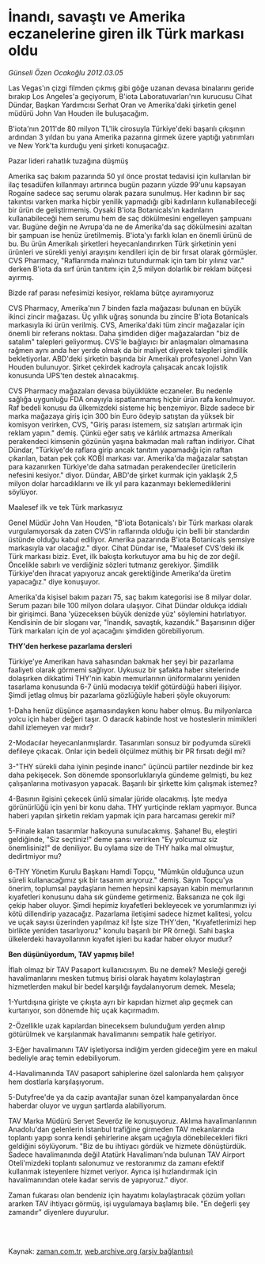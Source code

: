 # İnandı, savaştı ve Amerika eczanelerine giren  ilk Türk markası oldu

*Günseli Özen Ocakoğlu 2012.03.05*

<td class="columnist-detail">
<p>Las Vegas'ın çizgi filmden çıkmış gibi göğe uzanan devasa binalarını geride bırakıp Los Angeles'a geçiyorum, B'iota Laboratuvarları'nın kurucusu Cihat Dündar, Başkan Yardımcısı Serhat Oran ve Amerika'daki şirketin genel müdürü John Van Houden ile buluşacağım.</p>
<p>
<div id="haberMetinDiv">
<p>B'iota'nın 2011'de 80 milyon TL'lik cirosuyla Türkiye'deki başarılı çıkışının ardından 3 yıldan bu yana Amerika pazarına girmek üzere yaptığı yatırımları ve New York'ta kurduğu yeni şirketi konuşacağız.
<p>Pazar lideri rahatlık tuzağına düşmüş
<p>Amerika saç bakım pazarında 50 yıl önce prostat tedavisi için kullanılan bir ilaç tesadüfen kıllanmayı artırınca bugün pazarın yüzde 99'unu kapsayan Rogaine sadece saç serumu olarak pazara sunulmuş. Her kadının bir saç takıntısı varken marka hiçbir yenilik yapmadığı gibi kadınların kullanabileceği bir ürün de geliştirmemiş. Oysaki B'iota Botanicals'ın kadınların kullanabileceği hem serumu hem de saç dökülmesini engelleyen şampuanı var. Bugüne değin ne Avrupa'da ne de Amerika'da saç dökülmesini azaltan bir şampuan ise henüz üretilmemiş. B'iota'yı farklı kılan en önemli ürünü de bu. Bu ürün Amerikalı şirketleri heyecanlandırırken Türk şirketinin yeni ürünleri ve sürekli yeniyi arayışını kendileri için de bir fırsat olarak görmüşler. CVS Pharmacy, "Raflarımda malınızı tutundurmak için tam bir yılınız var." derken B'iota da sırf ürün tanıtımı için 2,5 milyon dolarlık bir reklam bütçesi ayırmış.
<p>Bizde raf parası nefesimizi kesiyor, reklama bütçe ayıramıyoruz
<p>CVS Pharmacy, Amerika'nın 7 binden fazla mağazası bulunan en büyük ikinci zincir mağazası. Üç yıllık uğraş sonunda bu zincire B'iota Botanicals markasıyla iki ürün verilmiş. CVS, Amerika'daki tüm zincir mağazalar için önemli bir referans noktası. Daha şimdiden diğer mağazalardan "biz de satalım" talepleri geliyormuş. CVS'le bağlayıcı bir anlaşmaları olmamasına rağmen aynı anda her yerde olmak da bir maliyet diyerek talepleri şimdilik bekletiyorlar. ABD'deki şirketin başında bir Amerikalı profesyonel John Van Houden bulunuyor. Şirket çekirdek kadroyla çalışacak ancak lojistik konusunda UPS'ten destek alınacakmış. 
<p>CVS Pharmacy mağazaları devasa büyüklükte eczaneler. Bu nedenle sağlığa uygunluğu FDA onayıyla ispatlanmamış hiçbir ürün rafa konulmuyor. Raf bedeli konusu da ülkemizdeki sisteme hiç benzemiyor. Bizde sadece bir marka mağazaya giriş için 300 bin Euro ödeyip satıştan da yüksek bir komisyon verirken, CVS, "Giriş parası istemem, siz satışları artırmak için reklam yapın." demiş. Çünkü eğer satış ve kârlılık artmazsa Amerikalı perakendeci kimsenin gözünün yaşına bakmadan malı raftan indiriyor. Cihat Dündar, "Türkiye'de raflara girip ancak tanıtım yapamadığı için raftan çıkarılan, batan pek çok KOBİ markası var. Amerika'da mağazalar satıştan para kazanırken Türkiye'de daha satmadan perakendeciler üreticilerin nefesini kesiyor." diyor. Dündar, ABD'de şirket kurmak için yaklaşık 2,5 milyon dolar harcadıklarını ve ilk yıl para kazanmayı beklemediklerini söylüyor.
<p>Maalesef ilk ve tek Türk markasıyız
<p>Genel Müdür John Van Houden, "B'iota Botanicals'ı bir Türk markası olarak vurgulamıyorsak da zaten CVS'in raflarında olduğu için belli bir standardın üstünde olduğu kabul ediliyor. Amerika pazarında B'iota Botanicals şemsiye markasıyla var olacağız." diyor. Cihat Dündar ise, "Maalesef CVS'deki ilk Türk markası biziz. Evet, ilk bakışta korkutuyor ama bu hiç de zor değil. Öncelikle sabırlı ve verdiğiniz sözleri tutmanız gerekiyor. Şimdilik Türkiye'den ihracat yapıyoruz ancak gerektiğinde Amerika'da üretim yapacağız." diye konuşuyor.
<p>Amerika'da kişisel bakım pazarı 75, saç bakım kategorisi ise 8 milyar dolar. Serum pazarı bile 100 milyon dolara ulaşıyor. Cihat Dündar oldukça iddialı bir girişimci. Bana 'yüzeceksen büyük denizde yüz' söylemini hatırlatıyor. Kendisinin de bir sloganı var, "İnandık, savaştık, kazandık." Başarısının diğer Türk markaları için de yol açacağını şimdiden görebiliyorum.
<p><b>THY'den herkese pazarlama dersleri</b>
<p>Türkiye'ye Amerikan hava sahasından bakmak her şeyi bir pazarlama faaliyeti olarak görmemi sağlıyor. Uykusuz bir şafakta haber sitelerinde dolaşırken dikkatimi THY'nin kabin memurlarının üniformalarını yeniden tasarlama konusunda 6-7 ünlü modacıya teklif götürdüğü haberi ilişiyor. Şimdi jetlag olmuş bir pazarlama gözlüğüyle haberi şöyle okuyorum:
<p>1-Daha henüz düşünce aşamasındayken konu haber olmuş. Bu milyonlarca yolcu için haber değeri taşır. O daracık kabinde host ve hosteslerin mimikleri dahil izlemeyen var mıdır?
<p>2-Modacılar heyecanlanmışlardır. Tasarımları sonsuz bir podyumda sürekli defileye çıkacak. Onlar için bedeli ölçülmez müthiş bir PR fırsatı değil mi?
<p>3-"THY sürekli daha iyinin peşinde inancı" üçüncü partiler nezdinde bir kez daha pekişecek. Son dönemde sponsorluklarıyla gündeme gelmişti, bu kez çalışanlarına motivasyon yapacak. Başarılı bir şirkette kim çalışmak istemez?
<p>4-Basının ilgisini çekecek ünlü simalar jüride olacakmış. İşte medya görünürlüğü için yeni bir konu daha. THY yurtiçinde reklam yapmıyor. Bunca haberi yapılan şirketin reklam yapmak için para harcaması gerekir mi?
<p>5-Finale kalan tasarımlar halkoyuna sunulacakmış. Şahane! Bu, eleştiri geldiğinde, "Siz seçtiniz!" deme şansı verirken "Ey yolcumuz siz önemlisiniz!" de deniliyor. Bu oylama size de THY halka mal olmuştur, dedirtmiyor mu?
<p>6-THY Yönetim Kurulu Başkanı Hamdi Topçu, "Mümkün olduğunca uzun süreli kullanacağımız şık bir tasarım arıyoruz." demiş. Sayın Topçu'ya önerim, toplumsal paydaşların hemen hepsini kapsayan kabin memurlarının kıyafetleri konusunu daha sık gündeme getirmeniz. Baksanıza ne çok ilgi çekip haber oluyor. Şimdi hepimiz kıyafetleri bekleyecek ve yorumlarımızı iyi kötü dillendirip yazacağız. Pazarlama iletişimi sadece hizmet kalitesi, yolcu ve uçak sayısı üzerinden yapılmaz ki! İşte size THY'den, "Kıyafetlerimizi hep birlikte yeniden tasarlıyoruz" konulu başarılı bir PR örneği. Sahi başka ülkelerdeki havayollarının kıyafet işleri bu kadar haber oluyor mudur? 
<p><b>Ben düşünüyordum, TAV yapmış bile!</b>
<p>İflah olmaz bir TAV Pasaport kullanıcısıyım. Bu ne demek? Mesleği gereği havalimanlarını mesken tutmuş birisi olarak hayatımı kolaylaştıran hizmetlerden makul bir bedel karşılığı faydalanıyorum demek. Mesela;
<p>1-Yurtdışına girişte ve çıkışta ayrı bir kapıdan hizmet alıp geçmek can kurtarıyor, son dönemde hiç uçak kaçırmadım.
<p>2-Özellikle uzak kapılardan bineceksem bulunduğum yerden alınıp götürülmek ve karşılanmak havalimanını sempatik hale getiriyor.
<p>3-Eğer havalimanını TAV işletiyorsa indiğim yerden gideceğim yere en makul bedeliyle araç temin edebiliyorum.
<p>4-Havalimanında TAV pasaport sahiplerine özel salonlarda hem çalışıyor hem dostlarla karşılaşıyorum.
<p>5-Dutyfree'de ya da cazip avantajlar sunan özel kampanyalardan önce haberdar oluyor ve uygun şartlarda alabiliyorum.
<p>TAV Marka Müdürü Servet Severöz ile konuşuyoruz. Aklıma havalimanlarının Anadolu'dan gelenlerin İstanbul trafiğine girmeden TAV mekanlarında toplantı yapıp sonra kendi şehirlerine akşam uçağıyla dönebilecekleri fikri geldiğini söylüyorum. "Biz de bu ihtiyacı gördük ve hizmete dönüştürdük. Sadece havalimanında değil Atatürk Havalimanı'nda bulunan TAV Airport Oteli'mizdeki toplantı salonumuz ve restoranımız da zamanı efektif kullanmak isteyenlere hizmet veriyor. Ayrıca işi hızlandırmak için havalimanından otele kadar servis de yapıyoruz." diyor.
<p>Zaman fukarası olan bendeniz için hayatımı kolaylaştıracak çözüm yolları ararken TAV ihtiyacı görmüş, işi uygulamaya başlamış bile. "En değerli şey zamandır" diyenlere duyurulur.</p></p></p></p></p></p></p></p></p></p></p></p></p></p></p></p></p></p></p></p></p></p></p></p></p></p></div>
</p>


<p><br>
		 </br></p></td>

Kaynak: [zaman.com.tr](http://zaman.com.tr/yazar.do?yazino=1254635), [web.archive.org (arşiv bağlantısı)](http://web.archive.org/web/20120316071111/http://www.zaman.com.tr:80/yazar.do?yazino=1254635)
